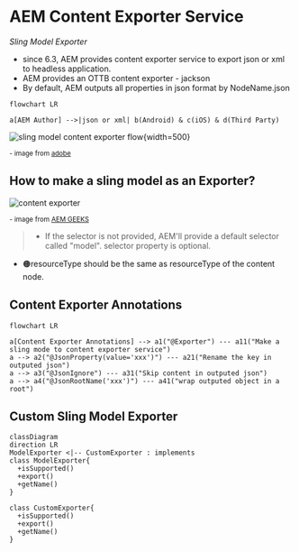 # AEM Content Exporter Service

*Sling Model Exporter*

- since 6.3, AEM provides content exporter service to export json or xml to headless application. 
- AEM provides an OTTB content exporter - jackson 
- By default, AEM outputs all properties in json format by NodeName.json


```mermaid
flowchart LR

a[AEM Author] -->|json or xml| b(Android) & c(iOS) & d(Third Party)

```
![sling model content exporter flow](/assets/img/aem/sling-model-exporter-request-flow.png){width=500}
<p><sup>- image from <a href="https://experienceleague.adobe.com/docs/experience-manager-learn/foundation/development/understand-sling-model-exporter.html?lang=en" target="_blank">adobe</a></sup></p>

## How to make a sling model as an Exporter?
![content exporter](/assets/img/aem/content-exporter-1.png)
<p><sup>- image from <a href="https://www.youtube.com/c/AEMGeeks" target="_blank">AEM GEEKS</a></sup></p>

 
> - If the selector is not provided, AEM'll provide a default selector called "model". selector property is optional.
- 🟠resourceType should be the same as resourceType of the content node.

## Content Exporter Annotations 
```mermaid
flowchart LR

a[Content Exporter Annotations] --> a1("@Exporter") --- a11("Make a sling mode to content exporter service")
a --> a2("@JsonProperty(value='xxx')") --- a21("Rename the key in outputed json")
a --> a3("@JsonIgnore") --- a31("Skip content in outputed json")
a --> a4("@JsonRootName('xxx')") --- a41("wrap outputed object in a root")
```

## Custom Sling Model Exporter
```mermaid
classDiagram
direction LR
ModelExporter <|-- CustomExporter : implements
class ModelExporter{
  +isSupported()
  +export()
  +getName()
}

class CustomExporter{
  +isSupported()
  +export()
  +getName()
}


```





